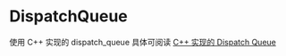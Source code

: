 # DispatchQueue

使用 C++ 实现的 dispatch_queue 具体可阅读 [C++ 实现的 Dispatch Queue](http://www.enkichen.com/2018/03/10/dispatch-queue/) 
